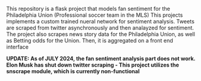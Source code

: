 This repository is a flask project that models fan sentiment for the Philadelphia Union (Professional soccer team in the MLS)
This projects implements a custom trained nueral network for sentiment analysis. Tweets are scraped from twitter asynchronously and then 
analayzed for sentiment. The project also scrapes news story data for the Philadelphia Union, as well as Betting odds for the Union.
Then, it is aggregated on a front end interface


<b> UPDATE: As of JULY 2024, the fan sentiment analysis part does not work. Elon Musk has shut down twitter scraping - This project utilizes the snscrape module, 
which is currently non-functional<b>
